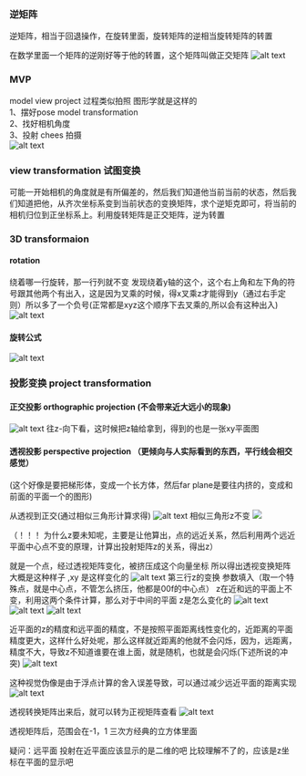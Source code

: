 
### 逆矩阵
逆矩阵，相当于回退操作，在旋转里面，旋转矩阵的逆相当旋转矩阵的转置

在数学里面一个矩阵的逆刚好等于他的转置，这个矩阵叫做正交矩阵
![alt text](image.png)
### MVP
model view project 
过程类似拍照 图形学就是这样的   
1、摆好pose model transformation   
2、找好相机角度   
3、投射 chees 拍摄   
![alt text](image-3.png)
### view transformation 试图变换
可能一开始相机的角度就是有所偏差的，然后我们知道他当前当前的状态，然后我们知道把他，从齐次坐标系变到当前状态的变换矩阵，求个逆矩克即可，将当前的相机归位到正坐标系上。利用旋转矩阵是正交矩阵，逆为转置
### 3D transformaion
#### rotation
绕着哪一行旋转，那一行列就不变
发现绕着y轴的这个，这个右上角和左下角的符号跟其他两个有出入，这是因为叉乘的时候，得x叉乘z才能得到y（通过右手定则）所以多了一个负号(正常都是xyz这个顺序下去叉乘的,所以会有这种出入)
![alt text](image-1.png)
#### 旋转公式
![alt text](image-2.png)
### 投影变换 project transformation
#### 正交投影 orthographic projection (不会带来近大远小的现象)
![alt text](image-6.png)
往z-向下看，这时候把z轴给拿到，得到的也是一张xy平面图
#### 透视投影 perspective projection （更倾向与人实际看到的东西，平行线会相交感觉）
(这个好像是要把梯形体，变成一个长方体，然后far plane是要往内挤的，变成和前面的平面一个的图形)

从透视到正交(通过相似三角形计算求得)
![alt text](image-7.png)
相似三角形z不变
![](image-8.png)

（！！！ 为什么z要未知呢，主要是让他算出，点的远近关系，然后利用两个远近平面中心点不变的原理，计算出投射矩阵z的关系，得出z）

就是一个点，经过透视矩阵变化，被挤压成这个向量坐标
所以得出透视变换矩阵大概是这种样子 ,xy 是这样变化的
![alt text](image-9.png)
第三行z的变换 参数填入（取一个特殊点，就是中心点，不管怎么挤压，他都是00f的中心点） z在近和远的平面上不变，利用这两个条件计算，那么对于中间的平面 z是怎么变化的
![alt text](image-10.png)
![alt text](image-11.png)
![alt text](image-4.png)


近平面的z的精度和远平面的精度，不是按照平面距离线性变化的，近距离的平面精度更大，这样什么好处呢，那么这样就近距离的他就不会闪烁，因为，远距离，精度不大，导致z不知道谁要在谁上面，就是随机，也就是会闪烁(下述所说的冲突)
![alt text](image-12.png)



这种视觉伪像是由于浮点计算的舍入误差导致，可以通过减少远近平面的距离实现
![alt text](image-13.png)


透视转换矩阵出来后，就可以转为正视矩阵查看
![alt text](image-14.png)

透视矩阵后，范围会在-1，1 三次方经典的立方体里面

疑问：远平面 投射在近平面应该显示的是二维的吧
比较理解不了的，应该是z坐标在平面的显示吧